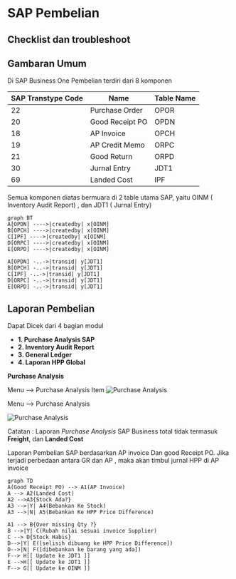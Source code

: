 # SAP Pembelian  
## Checklist dan troubleshoot


## Gambaran Umum

Di SAP Business One Pembelian terdiri dari 8 komponen

|SAP Transtype Code | Name |Table Name |
| ------ | ------| ------|
| 22 | Purchase Order|OPOR|
| 20 | Good Receipt PO|OPDN|
| 18 | AP Invoice|OPCH|
| 19 | AP Credit Memo|ORPC|
| 21 | Good Return|ORPD|
| 30 | Jurnal Entry|JDT1|
| 69 | Landed Cost|IPF|

Semua komponen diatas bermuara di 2 table utama SAP, yaitu OINM ( Inventory Audit Report) , dan JDT1 ( Jurnal Entry)

```mermaid
graph BT
A[OPDN] ---->|createdby| x[OINM]
B[OPCH] ---->|createdby| x[OINM]
C[IPF] ---->|createdby| x[OINM]
D[ORPC] ---->|createdby| x[OINM]
E[ORPD] ---->|createdby| x[OINM]

A[OPDN] -..->|transid| y[JDT1]
B[OPCH] -..->|transid| y[JDT1]
C[IPF] -..->|transid| y[JDT1]
D[ORPC] -..->|transid| y[JDT1]
E[ORPD] -..->|transid| y[JDT1]

```

## Laporan Pembelian 

Dapat Dicek dari 4 bagian modul
* **1. Purchase Analysis SAP**
* **2. Inventory Audit Report**
* **3. General Ledger**
* **4. Laporan HPP Global**


**Purchase Analysis**

Menu --> Purchase Analysis Item
![Purchase Analysis](https://www.dropbox.com/s/tznp53s7e1n1p5i/PURCHASE%20DATA%20ITEM.png?dl=1)

Menu --> Purchase Analysis  

![Purchase Analysis](https://www.dropbox.com/s/hpcspadwpnxcavv/PURCHASE%20DATA.png?dl=1)


Catatan :
Laporan *Purchase Analysis* SAP Business total tidak termasuk **Freight**, dan **Landed Cost**

Laporan Pembelian SAP berdasarkan AP invoice Dan good Receipt PO. Jika terjadi perbedaan antara GR dan AP , maka akan timbul jurnal HPP di AP invoice

```mermaid
graph TD
A(Good Receipt PO) --> A1(AP Invoice)
A --> A2(Landed Cost) 
A2 -->A3{Stock Ada?}
A3 -->|Y| A4(Bebankan Ke Stock)
A3 -->|N| A5(Bebankan Ke HPP Price Difference)
 
A1 --> B{Over missing Qty ?}
B -->|Y| C(Rubah nilai sesuai invoice Supplier)
C --> D{Stock Habis}
D-->|Y| E([selisih dibuang ke HPP Price Difference])
D-->|N| F([dibebankan ke barang yang ada])
F--> H[[ Update ke JDT1 ]]
E -->H[[ Update ke JDT1 ]] 
F--> G[[ Update ke OINM ]]


```



<!--stackedit_data:
eyJoaXN0b3J5IjpbMTc5NTE0MTA0NywtNTkxNTc5MjgzLC0xNT
g1NjQyNDQ1LDQ3NDk5NDY2NCwtMjU3NzcwOTQ4LDEyMTc4OTEy
MywyMDkzNjY5ODE5LC03MjEyMTU2MTEsLTQwNTk0MDc4OCwtMT
A4NTE1MTYzMSwtMTY5MjA4NTUzM119
-->